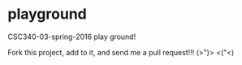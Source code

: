 # playground
CSC340-03-spring-2016 play ground!

Fork this project, add to it, and send me a pull request!!!
(>")> <("<)

